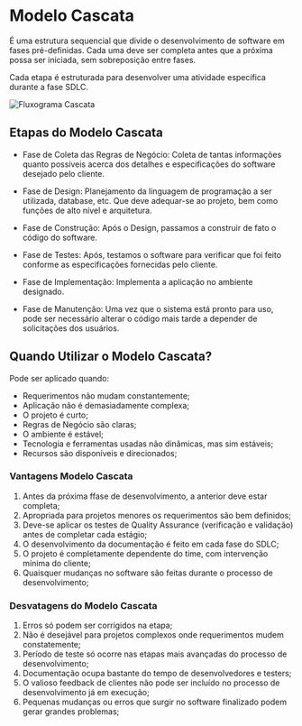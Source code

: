 # Modelo Cascata

É uma estrutura sequencial que divide o desenvolvimento de software em fases pré-definidas. Cada uma deve ser completa antes que a próxima possa ser iniciada, sem sobreposição entre fases.

Cada etapa é estruturada para desenvolver uma atividade específica durante a fase SDLC.

<img src="https://www.guru99.com/images/6-2015/052615_1232_WhatisSDLCo1.png" alt="Fluxograma Cascata">

## Etapas do Modelo Cascata

- Fase de Coleta das Regras de Negócio: Coleta de tantas informações quanto possíveis acerca dos detalhes e especificações do software desejado pelo cliente.

- Fase de Design: Planejamento da linguagem de programação a ser utilizada, database, etc. Que deve adequar-se ao projeto, bem como funções de alto nível e arquitetura.

- Fase de Construção: Após o Design, passamos a construir de fato o código do software.

- Fase de Testes: Após, testamos o software para verificar que foi feito conforme as especificações fornecidas pelo cliente.

- Fase de Implementação: Implementa a aplicação no ambiente designado.

- Fase de Manutenção: Uma vez que o sistema está pronto para uso, pode ser necessário alterar o código mais tarde a depender de solicitações dos usuários.

## Quando Utilizar o Modelo Cascata?

Pode ser aplicado quando:

- Requerimentos não mudam constantemente;
- Aplicação não é demasiadamente complexa;
- O projeto é curto;
- Regras de Negócio são claras;
- O ambiente é estável;
- Tecnologia e ferramentas usadas não dinâmicas, mas sim estáveis;
- Recursos são disponíveis e direcionados;

### Vantagens Modelo Cascata

1. Antes da próxima ffase de desenvolvimento, a anterior deve estar completa;
2. Apropriada para projetos menores os requerimentos são bem definidos;
3. Deve-se aplicar os testes de Quality Assurance (verificação e validação) antes de completar cada estágio;
4. O desenvolvimento da documentação é feito em cada fase do SDLC;
5. O projeto é completamente dependente do time, com intervenção mínima do cliente;
6. Quaisquer mudanças no software são feitas durante o processo de desenvolvimento;

### Desvatagens do Modelo Cascata

1. Erros só podem ser corrigidos na etapa;
2. Não é desejável para projetos complexos onde requerimentos mudem constatemente;
3. Período de teste só ocorre nas etapas mais avançadas do processo de desenvolvimento;
4. Documentação ocupa bastante do tempo de desenvolvedores e testers;
5. O valioso feedback de clientes não pode ser incluído no processo de desenvolvimento já em execução;
6. Pequenas mudanças ou erros que surgir no software finalizado podem gerar grandes problemas;
